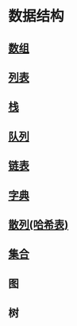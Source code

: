 # 数据结构

## [数组](./md/01.md)

## [列表](./md/02.md)

## [栈](./md/03.md)

## [队列](./md/04.md)

## [链表](./md/05.md)

## [字典](./md/06.md)

## [散列(哈希表)](./md/07.md)

## [集合](./md/08.md)

## 图

## 树
